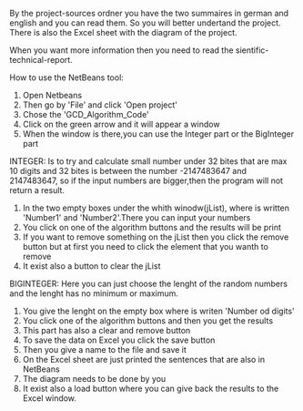 By the project-sources ordner you have the two summaires in german and english and
you can read them. So you will better undertand the project.
There is also the Excel sheet with the diagram of the project.

When you want more information then you need to read the sientific-technical-report.

How to use the NetBeans tool:

1) Open Netbeans
2) Then go by 'File' and click 'Open project'
3) Chose the 'GCD_Algorithm_Code'
4) Click on the green arrow and it will appear a window
5) When the window is there,you can use the Integer part or the BigInteger part


INTEGER: Is to try and calculate small number under 32 bites that are max 10 digits
         and 32 bites is between the number  -2147483647 and  2147483647, so if the
         input numbers are bigger,then the program will not return a result.

1) In the two empty boxes under the whith winodw(jList), where is written 'Number1' 
   and 'Number2'.There you can input your numbers
2) You click on one of the algorithm buttons and the results will be print
3) If you want to remove something on the jList then you click the remove button 
   but at first you need to click the element that you wanth to remove
4) It exist also a button to clear the jList

BIGINTEGER: Here you can just choose the lenght of the random numbers and the 
            lenght has no minimum or maximum.

1) You give the lenght on the empty box where is writen 'Number od digits'
2) You click one of the algorithm buttons and then you get the results
3) This part has also a clear and remove button
4) To save the data on Excel you click the save button
5) Then you give a name to the file and save it 
6) On the Excel sheet are just printed the sentences that are also in NetBeans
7) The diagram needs to be done by you
8) It exist also a load button where you can give back the results to the Excel 
   window.
